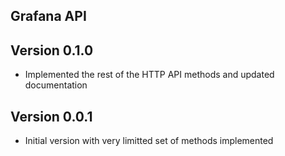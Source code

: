
## Grafana API

Version 0.1.0
----------
* Implemented the rest of the HTTP API methods and updated documentation


Version 0.0.1
----------
* Initial version with very limitted set of methods implemented
